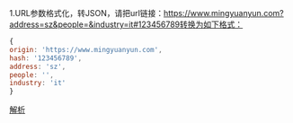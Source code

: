 1.URL参数格式化，转JSON，请把url链接：https://www.mingyuanyun.com?address=sz&people=&industry=it#123456789转换为如下格式：
``` javascript
{
origin: 'https://www.mingyuanyun.com',
hash: '123456789',
address: 'sz',
people: '',
industry: 'it'
}

```
[解析]('https://www.baidu.com')